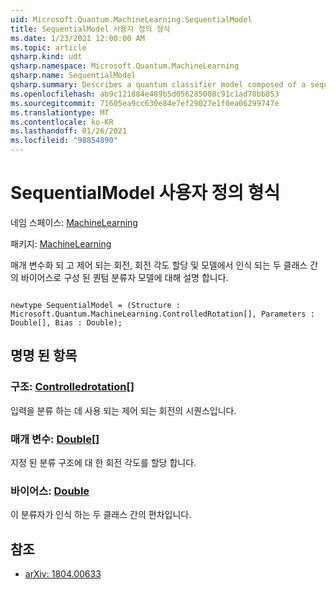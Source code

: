 ```yaml
---
uid: Microsoft.Quantum.MachineLearning.SequentialModel
title: SequentialModel 사용자 정의 형식
ms.date: 1/23/2021 12:00:00 AM
ms.topic: article
qsharp.kind: udt
qsharp.namespace: Microsoft.Quantum.MachineLearning
qsharp.name: SequentialModel
qsharp.summary: Describes a quantum classifier model composed of a sequence of parameterized and controlled rotations, an assignment of rotation angles, and a bias between the two classes recognized by the model.
ms.openlocfilehash: ab9c121884e489b5d056285008c91c1ad70bb053
ms.sourcegitcommit: 71605ea9cc630e84e7ef29027e1f0ea06299747e
ms.translationtype: MT
ms.contentlocale: ko-KR
ms.lasthandoff: 01/26/2021
ms.locfileid: "98854890"
---
```

# <a name="sequentialmodel-user-defined-type"></a>SequentialModel 사용자 정의 형식

네임 스페이스: [MachineLearning](xref:Microsoft.Quantum.MachineLearning)

패키지: [MachineLearning](https://nuget.org/packages/Microsoft.Quantum.MachineLearning)


매개 변수화 되 고 제어 되는 회전, 회전 각도 할당 및 모델에서 인식 되는 두 클래스 간의 바이어스로 구성 된 퀀텀 분류자 모델에 대해 설명 합니다.

```qsharp

newtype SequentialModel = (Structure : Microsoft.Quantum.MachineLearning.ControlledRotation[], Parameters : Double[], Bias : Double);
```



## <a name="named-items"></a>명명 된 항목

### <a name="structure--controlledrotation"></a>구조: [Controlledrotation](xref:Microsoft.Quantum.MachineLearning.ControlledRotation)[]

입력을 분류 하는 데 사용 되는 제어 되는 회전의 시퀀스입니다.
### <a name="parameters--double"></a>매개 변수: [Double](xref:microsoft.quantum.lang-ref.double)[]

지정 된 분류 구조에 대 한 회전 각도를 할당 합니다.
### <a name="bias--double"></a>바이어스: [Double](xref:microsoft.quantum.lang-ref.double)

이 분류자가 인식 하는 두 클래스 간의 편차입니다.

## <a name="references"></a>참조

- [arXiv: 1804.00633](https://arxiv.org/abs/1804.00633)